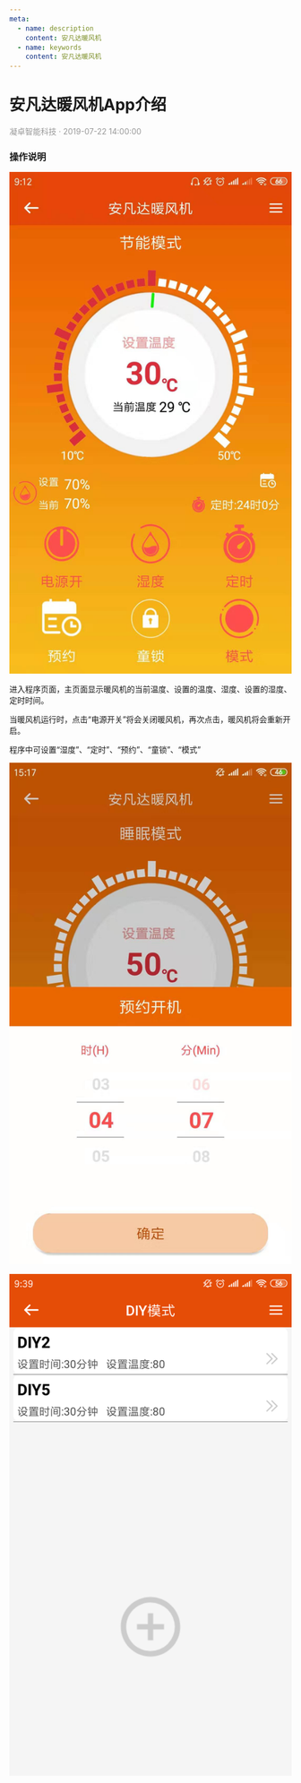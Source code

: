 ```yaml
---
meta:
  - name: description
    content: 安凡达暖风机
  - name: keywords
    content: 安凡达暖风机
---
```


# 安凡达暖风机App介绍
<p style="color: #999">凝卓智能科技 · 2019-07-22 14:00:00<p>

### 操作说明

![anfandaWAB.png](./anfandaWAB/anfanda_wab__app.jpg)

进入程序页面，主页面显示暖风机的当前温度、设置的温度、湿度、设置的湿度、定时时间。

当暖风机运行时，点击“电源开关”将会关闭暖风机，再次点击，暖风机将会重新开启。

程序中可设置“湿度”、“定时”、“预约”、“童锁”、“模式”

![anfandaWAB.png](./anfandaWAB/10.jpg)

![anfandaWAB.png](./anfandaWAB/11.png)
